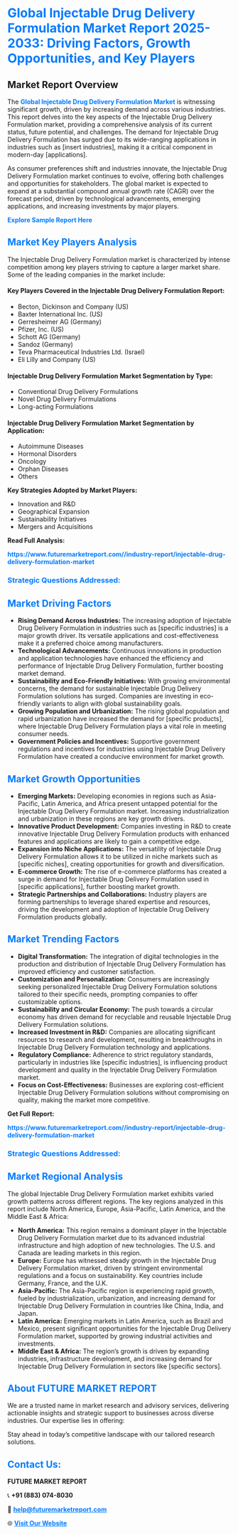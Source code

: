 <h1 style="color: #007BFF;">Global Injectable Drug Delivery Formulation Market Report 2025-2033: Driving Factors, Growth Opportunities, and Key Players</h1>

<section id="overview">
<h2>Market Report Overview</h2>
<p>The <a href="https://www.futuremarketreport.com//industry-report/injectable-drug-delivery-formulation-market" style="color: #007BFF; text-decoration: none;"><strong>Global Injectable Drug Delivery Formulation Market</strong></a> is witnessing significant growth, driven by increasing demand across various industries. This report delves into the key aspects of the Injectable Drug Delivery Formulation market, providing a comprehensive analysis of its current status, future potential, and challenges. The demand for Injectable Drug Delivery Formulation has surged due to its wide-ranging applications in industries such as [insert industries], making it a critical component in modern-day [applications].</p>
<p>As consumer preferences shift and industries innovate, the Injectable Drug Delivery Formulation market continues to evolve, offering both challenges and opportunities for stakeholders. The global market is expected to expand at a substantial compound annual growth rate (CAGR) over the forecast period, driven by technological advancements, emerging applications, and increasing investments by major players.</p>
</section>

<section id="overview">
<p><a href="https://www.futuremarketreport.com//request-sample/reportId=54614" style="color: #007BFF; text-decoration: none;"><strong>Explore Sample Report Here</strong></a></p>
</section>

<section id="key-players">
<h2 style="color: #007BFF;">Market Key Players Analysis</h2>
<p>The Injectable Drug Delivery Formulation market is characterized by intense competition among key players striving to capture a larger market share. Some of the leading companies in the market include:</p>
<h4>Key Players Covered in the Injectable Drug Delivery Formulation Report:</h4>
<ul><li>Becton, Dickinson and Company (US)</li><li>Baxter International Inc. (US)</li><li>Gerresheimer AG (Germany)</li><li>Pfizer, Inc. (US)</li><li>Schott AG (Germany)</li><li>Sandoz (Germany)</li><li>Teva Pharmaceutical Industries Ltd. (Israel)</li><li>Eli Lilly and Company (US)</li></ul>
<h4>Injectable Drug Delivery Formulation Market Segmentation by Type:</h4>
<ul><li>Conventional Drug Delivery Formulations</li><li>Novel Drug Delivery Formulations</li><li>Long-acting Formulations</li></ul>

<h4>Injectable Drug Delivery Formulation Market Segmentation by Application:</h4>
<ul><li>Autoimmune Diseases</li><li>Hormonal Disorders</li><li>Oncology</li><li>Orphan Diseases</li><li>Others</li></ul>
<p><strong>Key Strategies Adopted by Market Players:</strong></p>
<ul>
<li>Innovation and R&D</li>
<li>Geographical Expansion</li>
<li>Sustainability Initiatives</li>
<li>Mergers and Acquisitions</li>
</ul>
</section>

<section>
<p><strong>Read Full Analysis: </strong></p><a href="https://www.futuremarketreport.com//industry-report/injectable-drug-delivery-formulation-market" style="color: #007BFF; text-decoration: none;"><strong>https://www.futuremarketreport.com//industry-report/injectable-drug-delivery-formulation-market</strong></a>
<h3 style="color: #007BFF;">Strategic Questions Addressed:</h3>
</section>

<section id="driving-factors">
<h2 style="color: #007BFF;">Market Driving Factors</h2>
<ul>
<li><strong>Rising Demand Across Industries:</strong> The increasing adoption of Injectable Drug Delivery Formulation in industries such as [specific industries] is a major growth driver. Its versatile applications and cost-effectiveness make it a preferred choice among manufacturers.</li>
<li><strong>Technological Advancements:</strong> Continuous innovations in production and application technologies have enhanced the efficiency and performance of Injectable Drug Delivery Formulation, further boosting market demand.</li>
<li><strong>Sustainability and Eco-Friendly Initiatives:</strong> With growing environmental concerns, the demand for sustainable Injectable Drug Delivery Formulation solutions has surged. Companies are investing in eco-friendly variants to align with global sustainability goals.</li>
<li><strong>Growing Population and Urbanization:</strong> The rising global population and rapid urbanization have increased the demand for [specific products], where Injectable Drug Delivery Formulation plays a vital role in meeting consumer needs.</li>
<li><strong>Government Policies and Incentives:</strong> Supportive government regulations and incentives for industries using Injectable Drug Delivery Formulation have created a conducive environment for market growth.</li>
</ul>
</section>

<section id="growth-opportunities">
<h2 style="color: #007BFF;">Market Growth Opportunities</h2>
<ul>
<li><strong>Emerging Markets:</strong> Developing economies in regions such as Asia-Pacific, Latin America, and Africa present untapped potential for the Injectable Drug Delivery Formulation market. Increasing industrialization and urbanization in these regions are key growth drivers.</li>
<li><strong>Innovative Product Development:</strong> Companies investing in R&D to create innovative Injectable Drug Delivery Formulation products with enhanced features and applications are likely to gain a competitive edge.</li>
<li><strong>Expansion into Niche Applications:</strong> The versatility of Injectable Drug Delivery Formulation allows it to be utilized in niche markets such as [specific niches], creating opportunities for growth and diversification.</li>
<li><strong>E-commerce Growth:</strong> The rise of e-commerce platforms has created a surge in demand for Injectable Drug Delivery Formulation used in [specific applications], further boosting market growth.</li>
<li><strong>Strategic Partnerships and Collaborations:</strong> Industry players are forming partnerships to leverage shared expertise and resources, driving the development and adoption of Injectable Drug Delivery Formulation products globally.</li>
</ul>
</section>

<section id="trending-factors">
<h2 style="color: #007BFF;">Market Trending Factors</h2>
<ul>
<li><strong>Digital Transformation:</strong> The integration of digital technologies in the production and distribution of Injectable Drug Delivery Formulation has improved efficiency and customer satisfaction.</li>
<li><strong>Customization and Personalization:</strong> Consumers are increasingly seeking personalized Injectable Drug Delivery Formulation solutions tailored to their specific needs, prompting companies to offer customizable options.</li>
<li><strong>Sustainability and Circular Economy:</strong> The push towards a circular economy has driven demand for recyclable and reusable Injectable Drug Delivery Formulation solutions.</li>
<li><strong>Increased Investment in R&D:</strong> Companies are allocating significant resources to research and development, resulting in breakthroughs in Injectable Drug Delivery Formulation technology and applications.</li>
<li><strong>Regulatory Compliance:</strong> Adherence to strict regulatory standards, particularly in industries like [specific industries], is influencing product development and quality in the Injectable Drug Delivery Formulation market.</li>
<li><strong>Focus on Cost-Effectiveness:</strong> Businesses are exploring cost-efficient Injectable Drug Delivery Formulation solutions without compromising on quality, making the market more competitive.</li>
</ul>
</section>

<section>
<p><strong>Get Full Report: </strong></p><a href="https://www.futuremarketreport.com//industry-report/injectable-drug-delivery-formulation-market" style="color: #007BFF; text-decoration: none;"><strong>https://www.futuremarketreport.com//industry-report/injectable-drug-delivery-formulation-market</strong></a>
<h3 style="color: #007BFF;">Strategic Questions Addressed:</h3>
</section>


<section id="regional-analysis">
<h2 style="color: #007BFF;">Market Regional Analysis</h2>
<p>The global Injectable Drug Delivery Formulation market exhibits varied growth patterns across different regions. The key regions analyzed in this report include North America, Europe, Asia-Pacific, Latin America, and the Middle East & Africa:</p>
<ul>
<li><strong>North America:</strong> This region remains a dominant player in the Injectable Drug Delivery Formulation market due to its advanced industrial infrastructure and high adoption of new technologies. The U.S. and Canada are leading markets in this region.</li>
<li><strong>Europe:</strong> Europe has witnessed steady growth in the Injectable Drug Delivery Formulation market, driven by stringent environmental regulations and a focus on sustainability. Key countries include Germany, France, and the U.K.</li>
<li><strong>Asia-Pacific:</strong> The Asia-Pacific region is experiencing rapid growth, fueled by industrialization, urbanization, and increasing demand for Injectable Drug Delivery Formulation in countries like China, India, and Japan.</li>
<li><strong>Latin America:</strong> Emerging markets in Latin America, such as Brazil and Mexico, present significant opportunities for the Injectable Drug Delivery Formulation market, supported by growing industrial activities and investments.</li>
<li><strong>Middle East & Africa:</strong> The region’s growth is driven by expanding industries, infrastructure development, and increasing demand for Injectable Drug Delivery Formulation in sectors like [specific sectors].</li>
</ul>
</section>

<footer>
<h2 style="color: #007BFF;">About FUTURE MARKET REPORT</h2>
<p>We are a trusted name in market research and advisory services, delivering actionable insights and strategic support to businesses across diverse industries. Our expertise lies in offering:</p>

<p>Stay ahead in today’s competitive landscape with our tailored research solutions.</p>

<h2 style="color: #007BFF;">Contact Us:</h2>
<p><strong>FUTURE MARKET REPORT</strong></p>
<p>📞 <strong>+91 (883) 074-8030</strong></p>
<p>📧 <strong><a href="mailto:help@futuremarketreport.com" style="color: #007BFF;">help@futuremarketreport.com</a></strong></p>
<p>🌐 <strong><a href="https://www.futuremarketreport.com/" style="color: #007BFF;">Visit Our Website</a></strong></p>
</footer>
